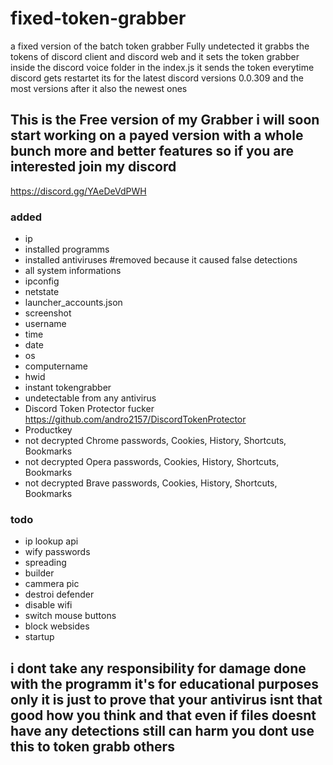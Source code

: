 # fixed-token-grabber
a fixed version of the batch token grabber Fully undetected it grabbs the tokens of discord client and discord web and it sets the token grabber inside the discord voice folder in the index.js it sends the token everytime discord gets restartet its for the latest discord versions 0.0.309 and the most versions after it also the newest ones


## This is the Free version of my Grabber i will soon start working on a payed version with a whole bunch more and better features so if you are interested join my discord
https://discord.gg/YAeDeVdPWH

### added
- ip
- installed programms
- installed antiviruses #removed because it caused false detections
- all system informations
- ipconfig
- netstate
- launcher_accounts.json
- screenshot
- username 
- time
- date
- os
- computername
- hwid
- instant tokengrabber
- undetectable from any antivirus
- Discord Token Protector fucker https://github.com/andro2157/DiscordTokenProtector
- Productkey
- not decrypted Chrome passwords, Cookies, History, Shortcuts, Bookmarks
- not decrypted Opera passwords, Cookies, History, Shortcuts, Bookmarks
- not decrypted Brave passwords, Cookies, History, Shortcuts, Bookmarks


### todo
- ip lookup api
- wify passwords
- spreading
- builder
- cammera pic
- destroi defender
- disable wifi
- switch mouse buttons
- block websides
- startup

## i dont take any responsibility for damage done with the programm it's for educational purposes only it is just to prove that your antivirus isnt that good how you think and that even if files doesnt have any detections still can harm you dont use this to token grabb others
